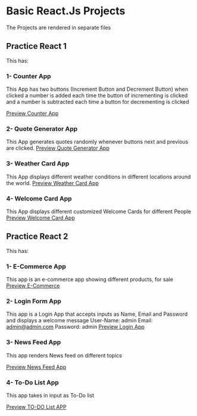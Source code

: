 # Basic React.Js Projects

The Projects are rendered in separate files

## Practice React 1

This has:

### 1- Counter App

This App has two buttons (Increment Button and Decrement Button) when clicked a number is added each time the button of incrementing is clicked and a number is subtracted each time a button for decrementing is clicked

[Preview Counter App](https://my-counterapp-ljb.netlify.app/)

### 2- Quote Generator App

This App generates quotes randomly whenever buttons next and previous are clicked.
[Preview Quote Generator App](https://quotemyquote.netlify.app/)

### 3- Weather Card App

This App displays different weather conditions in different locations around the world.
[Preview Weather Card App](https://my-weathecard.netlify.app/)

### 4- Welcome Card App

This App displays different customized Welcome Cards for different People
[Preview Welcome Card App](https://cardwelcomecard.netlify.app/)

## Practice React 2

This has:

### 1- E-Commerce App

This app is an e-commerce app showing different products, for sale
[Preview E-Commerce](https://ecommercemymarket.netlify.app/)

### 2- Login Form App

This app is a Login App that accepts inputs as Name, Email and Password and displays a welcome message
User-Name: admin
Email: admin@admin.com
Password: admin
[Preview Login App](https://loginmyform.netlify.app/)

### 3- News Feed App

This app renders News feed on different topics

[Preview News Feed App](https://newsfeedmynews.netlify.app/)

### 4- To-Do List App

This app takes in input as To-Do list

[Preview TO-DO List APP](https://todo-my-react-list.netlify.app/)
